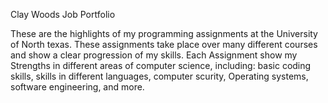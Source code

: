 Clay Woods
Job Portfolio

These are the highlights of my programming assignments at the University of North texas. These assignments take place over many different courses and show a clear progression of my skills. Each Assignment show my Strengths in different areas of computer science, including: basic coding skills, skills in different languages, computer scurity, Operating systems, software engineering, and more.  
